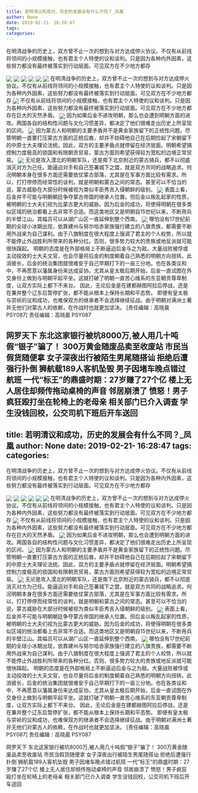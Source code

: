 ```yaml
---
title: 若明清议和成功，历史的发展会有什么不同？_凤凰
author: None
date: 2019-02-21- 16:28:47
tags: 
categories: 
---
```

在明清战争的历史上，双方曾不止一次的想到与对方达成停火协议。不仅有从前线将领间的小规模接触，也有君主个人特使的议和谈判。只是因为各种内外因素，这些努力都没有最终被落实到行动层面。可见双方在不少地方都存
<!-- more -->
                                
<img align="center" border="0" src="http://p1.ifengimg.com/a/2018_37/b1595fc7af57ef4_size19_w750_h172.gif" />
                                            
<img align="center" border="0" src="http://p3.ifengimg.com/a/2019_08/c9ac8524489d88b_size144_w800_h835.jpeg" />
                                    
<img align="center" border="0" src="http://e0.ifengimg.com/12/2019/0219/5DC382CE2253FD43EB733217A9F0353074389680_size128_w736_h518.jpeg" />
                            
<img align="center" border="0" src="http://e0.ifengimg.com/04/2019/0219/5ACB7A5217AEF3527AA6C2E81B65948C01183577_size60_w500_h361.jpeg" />
<img align="center" border="0" src="http://e0.ifengimg.com/03/2019/0219/D12A310D5F27B19F249BF7CC330740E82CC29912_size70_w580_h511.jpeg" />
<img align="center" border="0" src="http://e0.ifengimg.com/05/2019/0219/18D6DE23F325A2ED2403CE1F5A855FE68CBB17CF_size141_w960_h537.jpeg" />
在明清战争的历史上，双方曾不止一次的想到与对方达成停火协议。不仅有从前线将领间的小规模接触，也有君主个人特使的议和谈判。只是因为各种内外因素，这些努力都没有最终被落实到行动层面。可见双方在不少地方都存
<img align="center" border="0" src="http://e0.ifengimg.com/11/2019/0219/0C2D40010ECA6B1CBE0D92696FFE1DE488E1317F_size123_w564_h776.jpeg" />
不仅有从前线将领间的小规模接触，也有君主个人特使的议和谈判。只是因为各种内外因素，这些努力都没有最终被落实到行动层面。可见双方在不少地方都存在巨大的天然矛盾。
<img align="center" border="0" src="http://p1.ifengimg.com/a/2018_51/deb9cbc5737b528_size55_w1667_h104.jpg" />
因为如果后金不进攻明朝，那么也会遭到明朝方面的进攻。两国各自的结构性问题与文化习惯差异，都决定了他们很难走出历史上所呈现的区间。
<img align="center" border="0" src="http://p0.ifengimg.com/a/2018_49/acb922ec6037ffd_size359_w531_h705.jpg" />
因为蒙古人和明朝的主要矛盾并不是黄金家族留下的正统性问题。尽管明朝一直要打压蒙古方面的正统后裔，却并不妨碍他自己在后期捡起了宋朝留下的中原士大夫理论法统。因此，双方的主要矛盾点就停留在经济层面。明朝希望搞控制力度极高的锁国和有限朝贡贸易，蒙古方面则希望获得较为宽松的边境正常贸易。
<img align="center" border="0" src="http://p1.ifengimg.com/a/2018_49/876a5d3b2caa834_size222_w600_h747.jpg" />
无论是攻入漠北的明朝军队，还是南下北京附近的蒙古骑兵，都不以彻底消灭对方为己任。能逼迫对手和自己签署城下之盟，就是双方共同的战略追求。何况明朝本身在很多方面还需要依仗蒙古部落，尤其是在军事方面比较有需求。所以，打打停停而经常性的谈判，就是明朝和蒙古之间的常态。甚至可以不恰当的说，蒙古威胁在大部分时候被视为类似丰臣秀吉入侵朝鲜的级别。
<img align="center" border="0" src="http://p1.ifengimg.com/a/2018_18/ba96016137d6609_size107_w750_h230.gif" />
表面上看，后金并不可能与明朝朝廷争夺蒙古帝国的继承人位置。但后金以叛乱起家的性质，被明朝的士大夫们视为比蒙古更大的威胁。因为后金的成功，将使得明朝在很多类似区域的统治都看上去非常不合适。而这类地区又是明朝自15世纪以来，不断用兵的半壁江山。其幅员可以从湖广山区一直延伸到整个西南。
<img align="center" border="0" src="http://p2.ifengimg.com/a/2016/0810/204c433878d5cf9size1_w16_h16.png" />
哪怕没有17世纪前期的全球小冰期出现，依靠建州与努尔哈赤家族强行建立的八旗贵族，都需要不断用外战来为自己谋利。由于八旗制度在很大程度上强调了君主的个人权势，所以就不能停止外战胜利所带来的各种分红。否则，很多势力较大的贵族或地反派就可能很快蹿起。
明朝的态度是在外部格局上不断逼迫后金与之为敌。大量战败被俘或主动投效的士大夫文官，也会尽量将后金的制度朝着自己熟悉的明朝方向扭转。此消彼长，后金的统治集团就很难安于自己早期打下的一亩三分地。也在各类议和中，不再愿意以藩属身份来达成妥协。尤其从皇太极后期开始，后金一直试图在外交身份上做到与明朝平起平坐。这就打破了明朝一直苦心维系的东亚朝贡尊卑制度，让双方实际上都下不来台。
因此，无论后金是在建都赫图阿拉后停战，还是在兼并整个辽东后暂停扩张，都不能从根本上保持长期和平态势。
即便有皇太极与崇祯的议和成功，也难保双方的继承者不会选择继续征战。由于明朝对满洲土著并无他们对蒙古人的依赖，在作战时也就更加坚决。
                                [责任编辑：高晓晨                                    PSY087]                            
                                责任编辑：高晓晨                                    PSY087                            
                                                            
网罗天下
东北这家银行被坑8000万,被人用几十吨假“银子”骗了！
300万黄金随废品卖至收废站 市民当假货随便拿
女子深夜出行被陌生男尾随搭讪 拒绝后遭强行扑倒
狮航载189人客机坠毁 男子因堵车晚点错过航班
一代“标王”的鼎盛时期：27岁赚了27个亿
楼上无人居住却频传拖动桌椅的声音 邻居崩溃了
愤怒！男子疯狂殴打坐在轮椅上的老母亲 相关部门已介入调查
学生没钱回校，公交司机下班后开车送回
---
title: 若明清议和成功，历史的发展会有什么不同？_凤凰
author: None
date: 2019-02-21- 16:28:47
tags: 
categories: 
---
在明清战争的历史上，双方曾不止一次的想到与对方达成停火协议。不仅有从前线将领间的小规模接触，也有君主个人特使的议和谈判。只是因为各种内外因素，这些努力都没有最终被落实到行动层面。可见双方在不少地方都存
<!-- more -->
                                
<img align="center" border="0" src="http://p1.ifengimg.com/a/2018_37/b1595fc7af57ef4_size19_w750_h172.gif" />
                                            
<img align="center" border="0" src="http://p3.ifengimg.com/a/2019_08/c9ac8524489d88b_size144_w800_h835.jpeg" />
                                    
<img align="center" border="0" src="http://e0.ifengimg.com/12/2019/0219/5DC382CE2253FD43EB733217A9F0353074389680_size128_w736_h518.jpeg" />
                            
<img align="center" border="0" src="http://e0.ifengimg.com/04/2019/0219/5ACB7A5217AEF3527AA6C2E81B65948C01183577_size60_w500_h361.jpeg" />
<img align="center" border="0" src="http://e0.ifengimg.com/03/2019/0219/D12A310D5F27B19F249BF7CC330740E82CC29912_size70_w580_h511.jpeg" />
<img align="center" border="0" src="http://e0.ifengimg.com/05/2019/0219/18D6DE23F325A2ED2403CE1F5A855FE68CBB17CF_size141_w960_h537.jpeg" />
在明清战争的历史上，双方曾不止一次的想到与对方达成停火协议。不仅有从前线将领间的小规模接触，也有君主个人特使的议和谈判。只是因为各种内外因素，这些努力都没有最终被落实到行动层面。可见双方在不少地方都存
<img align="center" border="0" src="http://e0.ifengimg.com/11/2019/0219/0C2D40010ECA6B1CBE0D92696FFE1DE488E1317F_size123_w564_h776.jpeg" />
不仅有从前线将领间的小规模接触，也有君主个人特使的议和谈判。只是因为各种内外因素，这些努力都没有最终被落实到行动层面。可见双方在不少地方都存在巨大的天然矛盾。
<img align="center" border="0" src="http://p1.ifengimg.com/a/2018_51/deb9cbc5737b528_size55_w1667_h104.jpg" />
因为如果后金不进攻明朝，那么也会遭到明朝方面的进攻。两国各自的结构性问题与文化习惯差异，都决定了他们很难走出历史上所呈现的区间。
<img align="center" border="0" src="http://p0.ifengimg.com/a/2018_49/acb922ec6037ffd_size359_w531_h705.jpg" />
因为蒙古人和明朝的主要矛盾并不是黄金家族留下的正统性问题。尽管明朝一直要打压蒙古方面的正统后裔，却并不妨碍他自己在后期捡起了宋朝留下的中原士大夫理论法统。因此，双方的主要矛盾点就停留在经济层面。明朝希望搞控制力度极高的锁国和有限朝贡贸易，蒙古方面则希望获得较为宽松的边境正常贸易。
<img align="center" border="0" src="http://p1.ifengimg.com/a/2018_49/876a5d3b2caa834_size222_w600_h747.jpg" />
无论是攻入漠北的明朝军队，还是南下北京附近的蒙古骑兵，都不以彻底消灭对方为己任。能逼迫对手和自己签署城下之盟，就是双方共同的战略追求。何况明朝本身在很多方面还需要依仗蒙古部落，尤其是在军事方面比较有需求。所以，打打停停而经常性的谈判，就是明朝和蒙古之间的常态。甚至可以不恰当的说，蒙古威胁在大部分时候被视为类似丰臣秀吉入侵朝鲜的级别。
<img align="center" border="0" src="http://p1.ifengimg.com/a/2018_18/ba96016137d6609_size107_w750_h230.gif" />
表面上看，后金并不可能与明朝朝廷争夺蒙古帝国的继承人位置。但后金以叛乱起家的性质，被明朝的士大夫们视为比蒙古更大的威胁。因为后金的成功，将使得明朝在很多类似区域的统治都看上去非常不合适。而这类地区又是明朝自15世纪以来，不断用兵的半壁江山。其幅员可以从湖广山区一直延伸到整个西南。
<img align="center" border="0" src="http://p2.ifengimg.com/a/2016/0810/204c433878d5cf9size1_w16_h16.png" />
哪怕没有17世纪前期的全球小冰期出现，依靠建州与努尔哈赤家族强行建立的八旗贵族，都需要不断用外战来为自己谋利。由于八旗制度在很大程度上强调了君主的个人权势，所以就不能停止外战胜利所带来的各种分红。否则，很多势力较大的贵族或地反派就可能很快蹿起。
明朝的态度是在外部格局上不断逼迫后金与之为敌。大量战败被俘或主动投效的士大夫文官，也会尽量将后金的制度朝着自己熟悉的明朝方向扭转。此消彼长，后金的统治集团就很难安于自己早期打下的一亩三分地。也在各类议和中，不再愿意以藩属身份来达成妥协。尤其从皇太极后期开始，后金一直试图在外交身份上做到与明朝平起平坐。这就打破了明朝一直苦心维系的东亚朝贡尊卑制度，让双方实际上都下不来台。
因此，无论后金是在建都赫图阿拉后停战，还是在兼并整个辽东后暂停扩张，都不能从根本上保持长期和平态势。
即便有皇太极与崇祯的议和成功，也难保双方的继承者不会选择继续征战。由于明朝对满洲土著并无他们对蒙古人的依赖，在作战时也就更加坚决。
                                [责任编辑：高晓晨                                    PSY087]                            
                                责任编辑：高晓晨                                    PSY087                            
                                                            
网罗天下
东北这家银行被坑8000万,被人用几十吨假“银子”骗了！
300万黄金随废品卖至收废站 市民当假货随便拿
女子深夜出行被陌生男尾随搭讪 拒绝后遭强行扑倒
狮航载189人客机坠毁 男子因堵车晚点错过航班
一代“标王”的鼎盛时期：27岁赚了27个亿
楼上无人居住却频传拖动桌椅的声音 邻居崩溃了
愤怒！男子疯狂殴打坐在轮椅上的老母亲 相关部门已介入调查
学生没钱回校，公交司机下班后开车送回
